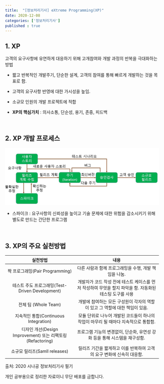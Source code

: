 ```yaml
---
title:  "[정보처리기사] eXtreme Programming(XP)"
date: 2020-12-08
categories: ['정보처리기사']
published : true
---
```


## 1. XP

고객의 요구사항에 유연하게 대응하기 위해 고개참여와 개발 과정의 반복을 극대화하는 방법

- 짧고 반복적인 개발주기, 단순한 설계, 고객의 참여를 통해 빠르게 개발하는 것을 목표로 함.

- 고객의 요구사항 반영에 대한 가시성을 높임.

- 소규모 인원의 개발 프로젝트에 적합

- **XP의 핵심가치** : 의사소통, 단순성, 용기, 존중, 피드백
<br>

## 2. XP 개발 프로세스

![XP 개발 프로세스](/assets/Images/Info/chapter3/chapter3-1.jpg)

- 스파이크 : 요구사항의 신뢰성을 높이고 기술 문제에 대한 위험을 감소시키기 위해 별도로 만드는 간단한 프로그램
<br>

## 3. XP의 주요 실천방법

|실천방법|내용|
|:--:|:--:|
|짝 프로그래밍(Pair Programming)|다른 사람과 함께 프로그래밍을 수행, 개발 책임을 나눔.|
|테스트 주도 프로그래밍(Test-Driven Development)| 개발자가 코드 작성 전에 테스트 케이스를 먼저 작성하여 무엇을 할지 파악을 함. 자동화된 테스팅 도구를 사용|
|전체 팀 (Whole Team)| 개발에 참여하는 모든 구성원이 각자의 역할이 있고 그 역할에 대한 책임이 있음.|
|지속적인 통합(Continuous Integration)|모듈 단위로 나누어 개발된 코드들이 하나의 작업이 마무리 될 때마다 지속적으로 통합함.|
|디자인 개선(Design Improvement) 또는 리팩토링(Refactoring)| 프로그램 기능의 변경없이, 단순화, 유연성 강화 등을 통해 시스템을 재구성함.|
|소규모 릴리즈(Samll releases)|릴리즈 기간을 짧게하고 이를 반복하여 고객의 요구 변화에 신속히 대응함.|

출처: 2020 시나공 정보처리기사 필기

개인 공부용으로 정리한 자료이니 무단 배포를 금합니다.
